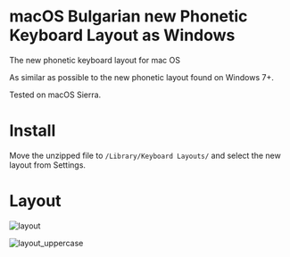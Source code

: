 # macOS Bulgarian new Phonetic Keyboard Layout as Windows
The new phonetic keyboard layout for mac OS

As similar as possible to the new phonetic layout found on Windows 7+.

Tested on macOS Sierra.

# Install

Move the unzipped file to ```/Library/Keyboard Layouts/``` and select the new layout from Settings.


# Layout

![layout](https://raw.githubusercontent.com/bisak/Mac-OS-Bulgarian-Phonetic-Keyboard-Layout-as-Windows-NEW/master/layout.png "layout")

![layout_uppercase](https://raw.githubusercontent.com/bisak/Mac-OS-Bulgarian-Phonetic-Keyboard-Layout-as-Windows-NEW/master/layout%20uppercase%20SHIFT.png "layout_uppercase")
